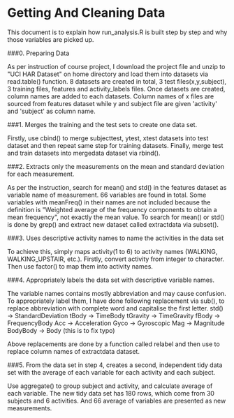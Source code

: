 # Getting And Cleaning Data

This document is to explain how run_analysis.R is built step by step and why those 
variables are picked up.

###0. Preparing Data

As per instruction of course project, I download the project file and unzip to 
"UCI HAR Dataset" on home directory and load them into datasets via read.table()
function. 8 datasets are created in total, 3 test files(x,y,subject), 3 training files,
features and activity_labels files. Once datasets are created, column names are added 
to each datasets. Column names of x files are sourced from features dataset while y and
subject file are given 'activity' and 'subject' as column name.

###1. Merges the training and the test sets to create one data set.

Firstly, use cbind() to merge subjecttest, ytest, xtest datasets into test dataset and 
then repeat same step for training datasets. Finally, merge test and train datasets into 
mergedata dataset via rbind().

###2. Extracts only the measurements on the mean and standard deviation for each measurement.

As per the instruction, search for mean() and std() in the features dataset as variable
name of measurement. 66 variables are found in total. Some variables with meanFreq() in
their names are not included because the definition is "Weighted average of the frequency
components to obtain a mean frequency", not exactly the mean value. To search for mean()
or std() is done by grep() and extract new dataset called extractdata via subset().

###3. Uses descriptive activity names to name the activities in the data set

To achieve this, simply maps activity(1 to 6) to activity names (WALKING, WALKING_UPSTAIR,
etc.). Firstly, convert activity from integer to character. Then use factor() to map them 
into activity names.

###4. Appropriately labels the data set with descriptive variable names.

The variable names contains mostly abbreviation and may cause confusion. To appropriately
label them, I have done following replacement via sub(), to replace abbreviation with 
complete word and capitalise the first letter.
	std() -> StandardDeviation
	tBody -> TimeBody
	tGravity -> TimeGravity
	fBody -> FrequencyBody
	Acc -> Acceleration
	Gyco -> Gyroscopic
	Mag -> Magnitude
	BodyBody -> Body (this is to fix typo)
	
Above replacements are done by a function called relabel and then use to replace column 
names of extractdata dataset.

###5. From the data set in step 4, creates a second, independent tidy data set with the 
average of each variable for each activity and each subject.

Use aggregate() to group subject and activity, and calculate average of each variable.
The new tidy data set has 180 rows, which come from 30 subjects and 6 activities. And
66 average of variables are presented as new measurements.
	

